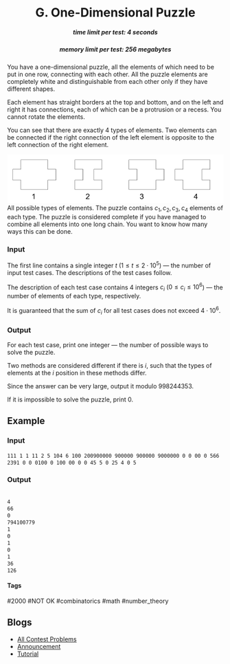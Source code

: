 <h1 style='text-align: center;'> G. One-Dimensional Puzzle</h1>

<h5 style='text-align: center;'>time limit per test: 4 seconds</h5>
<h5 style='text-align: center;'>memory limit per test: 256 megabytes</h5>

You have a one-dimensional puzzle, all the elements of which need to be put in one row, connecting with each other. All the puzzle elements are completely white and distinguishable from each other only if they have different shapes. 

Each element has straight borders at the top and bottom, and on the left and right it has connections, each of which can be a protrusion or a recess. You cannot rotate the elements.

You can see that there are exactly $4$ types of elements. Two elements can be connected if the right connection of the left element is opposite to the left connection of the right element.

 ![](images/d862915ed3dc627101b0e632c1c778b818648879.png) All possible types of elements. The puzzle contains $c_1, c_2, c_3, c_4$ elements of each type. The puzzle is considered complete if you have managed to combine all elements into one long chain. You want to know how many ways this can be done.

### Input

The first line contains a single integer $t$ ($1 \le t \le 2 \cdot 10^5$) — the number of input test cases. The descriptions of the test cases follow.

The description of each test case contains $4$ integers $c_i$ ($0 \le c_i \le 10^6$) — the number of elements of each type, respectively.

It is guaranteed that the sum of $c_i$ for all test cases does not exceed $4 \cdot 10^6$.

### Output

For each test case, print one integer — the number of possible ways to solve the puzzle. 

Two methods are considered different if there is $i$, such that the types of elements at the $i$ position in these methods differ.

Since the answer can be very large, output it modulo $998244353$.

If it is impossible to solve the puzzle, print $0$.

## Example

### Input


```text
111 1 1 11 2 5 104 6 100 200900000 900000 900000 9000000 0 0 00 0 566 2391 0 0 0100 0 100 00 0 0 45 5 0 25 4 0 5
```
### Output

```text

4
66
0
794100779
1
0
1
0
1
36
126

```


#### Tags 

#2000 #NOT OK #combinatorics #math #number_theory 

## Blogs
- [All Contest Problems](../Codeforces_Round_925_(Div._3).md)
- [Announcement](../blogs/Announcement.md)
- [Tutorial](../blogs/Tutorial.md)
